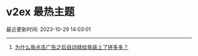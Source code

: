 # v2ex 最热主题

最近更新时间: 2023-10-29 14:03:01

--- 
1. [为什么我点击广告之后自动就给我装上了拼多多？](https://www.v2ex.com/t/986359) 
